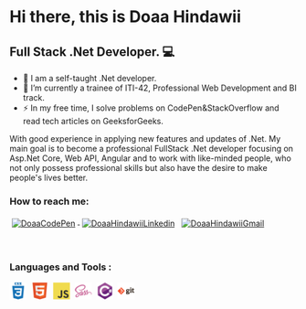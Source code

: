 # Hi there, this is Doaa Hindawii

## Full Stack .Net Developer.  💻

- 🔭 I am a self-taught .Net developer.
- 🌱 I’m currently a trainee of ITI-42, Professional Web Development and BI track.
- :zap: In my free time, I solve problems on CodePen&StackOverflow and read tech articles on GeeksforGeeks.

With good experience in applying new features and updates of .Net. My main goal is to become a professional FullStack .Net developer focusing on Asp.Net Core, Web API, Angular and to work with like-minded people, who not only possess professional skills but also have the desire to make people's lives better.
<br>

###  How to reach me:
 <a href="https://codepen.io/doaa-hindawii" target="_blank" rel="noopener noreferrer"> <img src="https://th.bing.com/th/id/OIP.ZkEMd5FVTdhlyoS5niAeawHaHa?pid=ImgDet&rs=1" alt="DoaaCodePen" height="25" style="vertical-align:top; margin:4px"> </a>
 <a href="https://www.linkedin.com/in/doaa-hindawii-b542a71b4/" target="_blank" rel="noopener noreferrer"> <img src="https://cdn.jsdelivr.net/npm/simple-icons@v3/icons/linkedin.svg" alt="DoaaHindawiiLinkedin" height="25" style="vertical-align:top; margin:4px"></a>
 <a href="mailto:doaa.hendawy11@gmail.com"> <img src="https://cdn.jsdelivr.net/npm/simple-icons@v3/icons/gmail.svg" alt="DoaaHindawiiGmail" height="25" style="vertical-align:top; margin:4px"></a>

<br>

### Languages and Tools :

<div>
  <img src="https://github.com/devicons/devicon/blob/master/icons/css3/css3-plain-wordmark.svg"  title="CSS3" alt="CSS" width="30" height="30"/>&nbsp;
  <img src="https://github.com/devicons/devicon/blob/master/icons/html5/html5-original.svg" title="HTML5" alt="HTML" width="30" height="30"/>&nbsp;
  <img src="https://github.com/devicons/devicon/blob/master/icons/javascript/javascript-original.svg" title="JavaScript" alt="JavaScript" width="30" height="30"/>&nbsp;
  <img src="https://github.com/devicons/devicon/blob/master/icons/sass/sass-original.svg" title="sass" **alt="Sass" width="30" height="30"/>&nbsp;
  <img src="https://github.com/devicons/devicon/blob/master/icons/csharp/csharp-original.svg" title="C#" **alt="C#" width="30" height="30"/>&nbsp;
  <img src="https://github.com/devicons/devicon/blob/master/icons/git/git-original-wordmark.svg" title="Git" **alt="Git" width="30" height="30"/>&nbsp;
</div>


